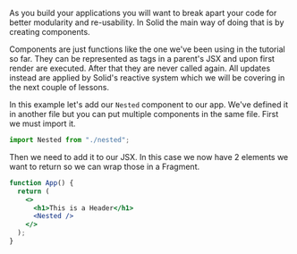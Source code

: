 As you build your applications you will want to break apart your code for better modularity and re-usability. In Solid the main way of doing that is by creating components.

Components are just functions like the one we've been using in the tutorial so far. They can be represented as tags in a parent's JSX and upon first render are executed. After that they are never called again. All updates instead are applied by Solid's reactive system which we will be covering in the next couple of lessons.

In this example let's add our `Nested` component to our app. We've defined it in another file but you can put multiple components in the same file. First we must import it.

```js
import Nested from "./nested";
```

Then we need to add it to our JSX. In this case we now have 2 elements we want to return so we can wrap those in a Fragment.

```jsx
function App() {
  return (
    <>
      <h1>This is a Header</h1>
      <Nested />
    </>
  );
}
```

